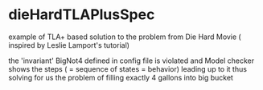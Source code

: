 # dieHardTLAPlusSpec
example of TLA+ based solution to the problem from Die Hard Movie ( inspired by Leslie Lamport's tutorial)



the 'invariant' BigNot4 defined in config file is violated and Model checker shows the steps ( = sequence of states = behavior) leading up to it thus solving for us the problem of filling exactly 4 gallons into big bucket
